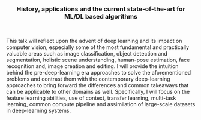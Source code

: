 <h3><p align="center">History, applications and the current state-of-the-art for ML/DL based algorithms</p></h3><br>	

This talk will reflect upon the advent of deep learning and its impact on computer vision, especially some of the most fundamental and practically valuable areas such as image classification, object detection and segmentation, holistic scene understanding, human-pose estimation, face recognition and, image creation and editing. I will provide the intuition behind the pre-deep-learning era approaches to solve the aforementioned problems and contrast them with the contemporary deep-learning approaches to bring forward the differences and common takeaways that can be applicable to other domains as well. Specifically, I will focus on the feature learning abilities, use of context, transfer learning, multi-task learning, common compute pipeline and assimilation of large-scale datasets in deep-learning systems.
